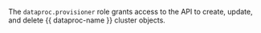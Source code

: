 The `dataproc.provisioner` role grants access to the API to create, update, and delete {{ dataproc-name }} cluster objects.